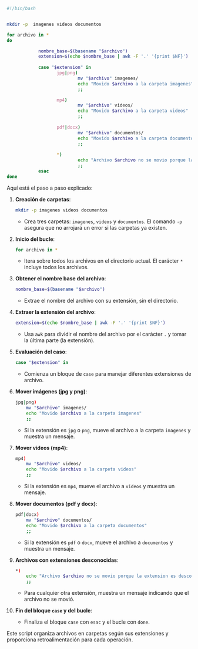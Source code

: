 
```bash
#!/bin/bash


mkdir -p  imagenes videos documentos

for archivo in *
do

            nombre_base=$(basename "$archivo")
            extension=$(echo $nombre_base | awk -F '.' '{print $NF}')
     
            case "$extension" in
                   jpg|png)
                           mv "$archivo" imagenes/
                           echo "Movido $archivo a la carpeta imagenes"
                           ;; 

                   mp4)  
                           mv "$archivo" videos/
                           echo "Movido $archivo a la carpeta videos" 
                           ;;    
                    
                   pdf|docx)
                           mv "$archivo" documentos/
                           echo "Movido $archivo a la carpeta documentos" 
                           ;;    
                     
                   *)
                           echo "Archivo $archivo no se movio porque la extension es desconocida" 
                           ;;    
            esac
done

```

Aquí está el paso a paso explicado:

1. **Creación de carpetas**:
    
    ```bash
    mkdir -p imagenes videos documentos
    ```
    
    - Crea tres carpetas: `imagenes`, `videos` y `documentos`. El comando `-p` asegura que no arrojará un error si las carpetas ya existen.
2. **Inicio del bucle**:
    
    ```bash
    for archivo in *
    ```
    
    - Itera sobre todos los archivos en el directorio actual. El carácter `*` incluye todos los archivos.
3. **Obtener el nombre base del archivo**:
    
    ```bash
    nombre_base=$(basename "$archivo")
    ```
    
    - Extrae el nombre del archivo con su extensión, sin el directorio.
4. **Extraer la extensión del archivo**:
    
    ```bash
    extension=$(echo $nombre_base | awk -F '.' '{print $NF}')
    ```
    
    - Usa `awk` para dividir el nombre del archivo por el carácter `.` y tomar la última parte (la extensión).
5. **Evaluación del caso**:
    
    ```bash
    case "$extension" in
    ```
    
    - Comienza un bloque de `case` para manejar diferentes extensiones de archivo.
6. **Mover imágenes (jpg y png)**:
    
    ```bash
    jpg|png)
        mv "$archivo" imagenes/
        echo "Movido $archivo a la carpeta imagenes"
        ;;
    ```
    
    - Si la extensión es `jpg` o `png`, mueve el archivo a la carpeta `imagenes` y muestra un mensaje.
7. **Mover videos (mp4)**:
    
    ```bash
    mp4)
        mv "$archivo" videos/
        echo "Movido $archivo a la carpeta videos"
        ;;
    ```
    
    - Si la extensión es `mp4`, mueve el archivo a `videos` y muestra un mensaje.
8. **Mover documentos (pdf y docx)**:
    
    ```bash
    pdf|docx)
        mv "$archivo" documentos/
        echo "Movido $archivo a la carpeta documentos"
        ;;
    ```
    
    - Si la extensión es `pdf` o `docx`, mueve el archivo a `documentos` y muestra un mensaje.
9. **Archivos con extensiones desconocidas**:
    
    ```bash
    *)
        echo "Archivo $archivo no se movio porque la extension es desconocida"
        ;;
    ```
    
    - Para cualquier otra extensión, muestra un mensaje indicando que el archivo no se movió.
10. **Fin del bloque `case` y del bucle**:
    
    - Finaliza el bloque `case` con `esac` y el bucle con `done`.

Este script organiza archivos en carpetas según sus extensiones y proporciona retroalimentación para cada operación.